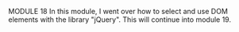 MODULE 18
In this module, I went over how to select and use DOM elements with the library "jQuery". This will continue into module 19.